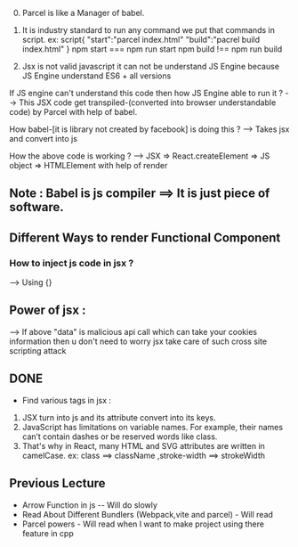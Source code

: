 0. Parcel is like a Manager of babel.

1. It is industry standard to run any command we put that commands in script.
   ex: script{
   "start":"parcel index.html"
   "build":"pacrel build index.html"
   }
   npm start === npm run start
   npm build !== npm run build

2. Jsx is not valid javascript it can not be understand JS Engine because JS Engine
   understand ES6 + all versions

If JS engine can't understand this code then how JS Engine able to run it ?
--> This JSX code get transpiled-(converted into browser understandable code) by Parcel with
help of babel.

How babel-[it is library not created by facebook] is doing this ?
--> Takes jsx and convert into js

How the above code is working ?
--> JSX => React.createElement => JS object => HTMLElement with help of render

## Note : Babel is js compiler ==> It is just piece of software.

## Different Ways to render Functional Component

<!--
1. <Title/>
2. <Title></Title>
3. {Title()}
-->

### How to inject js code in jsx ?

--> Using {}

## Power of jsx :

--> If above "data" is malicious api call which can take your cookies information
then u don't need to worry jsx take care of such cross site scripting attack

## DONE

- Find various tags in jsx :

1. JSX turn into js and its attribute convert into its keys.
2. JavaScript has limitations on variable names. For example, their names can’t contain dashes or be reserved words like class.
3. That's why in React, many HTML and SVG attributes are written in camelCase.
   ex: class ==> className ,stroke-width ==> strokeWidth

## Previous Lecture

- Arrow Function in js -- Will do slowly
- Read About Different Bundlers (Webpack,vite and parcel) - Will read
- Parcel powers - Will read when I want to make project using there feature in cpp

